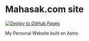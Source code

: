 # Mahasak.com site
[![Deploy to GitHub Pages](https://github.com/mahasak/mahasak.github.io/actions/workflows/deploy.yml/badge.svg)](https://github.com/mahasak/mahasak.github.io/actions/workflows/deploy.yml)

My Personal Website built on Astro
